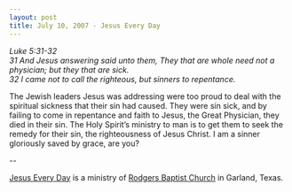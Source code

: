 ```yaml
---
layout: post
title: July 10, 2007 - Jesus Every Day
---
```


_Luke 5:31-32  
31 And Jesus answering said unto them, They that are whole need not
a physician; but they that are sick.  
32 I came not to call the righteous, but sinners to repentance._

The Jewish leaders Jesus was addressing were too proud to deal with
the spiritual sickness that their sin had caused. They were sin sick,
and by failing to come in repentance and faith to Jesus, the Great
Physician, they died in their sin. The Holy Spirit&rsquo;s ministry
to man is to get them to seek the remedy for their sin, the
righteousness of Jesus Christ. I am a sinner gloriously saved by
grace, are you?

 --

<a href=http://jesuseveryday.net>Jesus Every Day</a> is a ministry of <a href=http://rodgersbaptist.net>Rodgers Baptist Church</a> in Garland, Texas.
